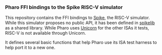### Pharo FFI bindings to the Spike RISC-V simulator

This repository contains the FFI bindings to [Spike](https://github.com/riscv/riscv-isa-sim), the RISC-V simulator. While this simulator proposes no public API, it has been defined in [spikelib](https://github.com/QDucasse/spikelib) as a shared library. While Pharo uses [Unicorn](https://github.com/unicorn-engine/unicorn) for the other ISAs it tests, RISC-V is not available through Unicorn.

It defines several basic functions that help Pharo use its ISA test harness to help port it to a new one.



 

